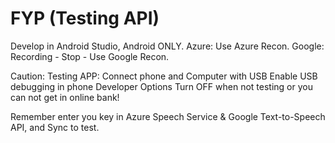 ﻿# FYP (Testing API)
 Develop in Android Studio, Android ONLY.
 Azure: Use Azure Recon.
 Google: Recording - Stop - Use Google Recon.

 Caution:
 Testing APP: Connect phone and Computer with USB
 Enable USB debugging in phone Developer Options
 Turn OFF when not testing or you can not get in online bank!

 Remember enter you key in Azure Speech Service & Google Text-to-Speech API, and Sync to test.